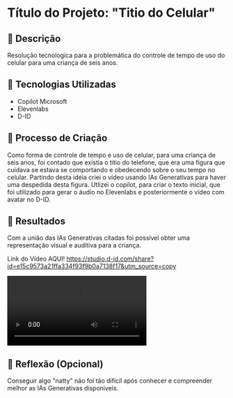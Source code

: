 # Título do Projeto: "Titio do Celular"

## 📒 Descrição
Resolução tecnologica para a problemática do controle de tempo de uso do celular para uma criança de seis anos.

## 🤖 Tecnologias Utilizadas
- Copilot Microsoft
- Elevenlabs
- D-ID

## 🧐 Processo de Criação
Como forma de controle de tempo e uso de celular, para uma criança de seis anos, foi contado que existia o titio do telefone, que era uma figura que cuidava se estava se comportando e obedecendo sobre o seu tempo no celular. Partindo desta ideia criei o vídeo usando IAs Generativas para haver uma despedida desta figura.
Utlizei o copilot, para criar o texto inicial, que foi utilizado para gerar o áudio no Elevenlabs e posteriormente o vídeo com avatar no D-ID.

## 🚀 Resultados
Com a união das IAs Generativas citadas foi possível obter uma representação visual e auditiva para a criança.

Link do Vídeo AQUI! <https://studio.d-id.com/share?id=e15c9573a21ffa334f93f9b0a7138f17&utm_source=copy>

<video src="https://projects-results.d-id.com/google-oauth2%7C109992486623878684657%2Fprj_h37G-4SZ2AF_cTtd933rn%2Fresult.mp4" width="320" heigth="240" controls></video>

## 💭 Reflexão (Opcional)
Conseguir algo "natty" não foi tão dificíl após conhecer e compreender melhor as IAs Generativas disponiveís.
